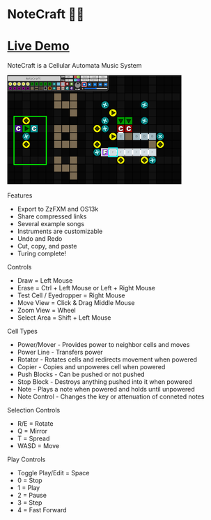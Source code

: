 # NoteCraft 🎵🔨

# [Live Demo](https://killedbyapixel.github.io/NoteCraft/)

NoteCraft is a Cellular Automata Music System

![NoteCraft Image](/screenshotSmall.png)

Features
- Export to ZzFXM and OS13k
- Share compressed links
- Several example songs
- Instruments are customizable
- Undo and Redo
- Cut, copy, and paste
- Turing complete!

Controls
- Draw = Left Mouse
- Erase = Ctrl + Left Mouse or Left + Right Mouse
- Test Cell / Eyedropper = Right Mouse
- Move View = Click & Drag Middle Mouse
- Zoom View = Wheel
- Select Area = Shift + Left Mouse

Cell Types
- Power/Mover - Provides power to neighbor cells and moves
- Power Line - Transfers power
- Rotator - Rotates cells and redirects movement when powered
- Copier - Copies and unpoweres cell when powered
- Push Blocks - Can be pushed or not pushed
- Stop Block - Destroys anything pushed into it when powered
- Note - Plays a note when powered and holds until unpowered
- Note Control - Changes the key or attenuation of conneted notes

Selection Controls
- R/E = Rotate
- Q = Mirror
- T = Spread
- WASD = Move

Play Controls
- Toggle Play/Edit = Space
- 0 = Stop
- 1 = Play
- 2 = Pause
- 3 = Step
- 4 = Fast Forward
